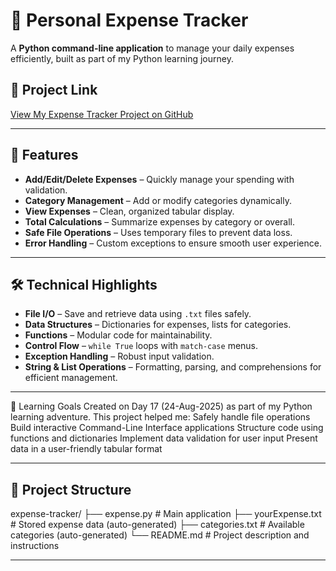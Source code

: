 # 💸 Personal Expense Tracker

A **Python command-line application** to manage your daily expenses efficiently, built as part of my Python learning journey.
## 📌 Project Link

[View My Expense Tracker Project on GitHub](([https://github.com/your-username/expense-tracker](https://github.com/er-dharmil-panchal/Python_learning/tree/main/Projects/Expense_Tracker)))

---

## 🌟 Features

- **Add/Edit/Delete Expenses** – Quickly manage your spending with validation.  
- **Category Management** – Add or modify categories dynamically.  
- **View Expenses** – Clean, organized tabular display.  
- **Total Calculations** – Summarize expenses by category or overall.  
- **Safe File Operations** – Uses temporary files to prevent data loss.  
- **Error Handling** – Custom exceptions to ensure smooth user experience.  

---

## 🛠 Technical Highlights

- **File I/O** – Save and retrieve data using `.txt` files safely.  
- **Data Structures** – Dictionaries for expenses, lists for categories.  
- **Functions** – Modular code for maintainability.  
- **Control Flow** – `while True` loops with `match-case` menus.  
- **Exception Handling** – Robust input validation.  
- **String & List Operations** – Formatting, parsing, and comprehensions for efficient management.  

---

🎯 Learning Goals
Created on Day 17 (24-Aug-2025) as part of my Python learning adventure. This project helped me:
Safely handle file operations
Build interactive Command-Line Interface applications
Structure code using functions and dictionaries
Implement data validation for user input
Present data in a user-friendly tabular format

---

## 📁 Project Structure

expense-tracker/
├── expense.py        # Main application
├── yourExpense.txt   # Stored expense data (auto-generated)
├── categories.txt    # Available categories (auto-generated)
└── README.md         # Project description and instructions

---
